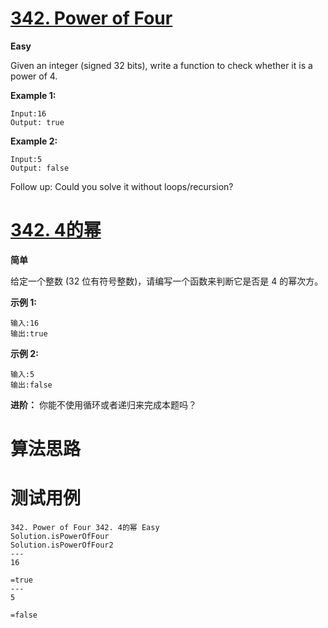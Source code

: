 # [342. Power of Four][enTitle]

**Easy**

Given an integer (signed 32 bits), write a function to check whether it is a power of 4.

**Example 1:** 

```
Input:16
Output: true
```


**Example 2:** 

```
Input:5
Output: false
```



Follow up: Could you solve it without loops/recursion?


# [342. 4的幂][cnTitle]

**简单**

给定一个整数 (32 位有符号整数)，请编写一个函数来判断它是否是 4 的幂次方。

**示例 1:** 

```
输入:16
输出:true

```

**示例 2:** 

```
输入:5
输出:false
```

**进阶：**  你能不使用循环或者递归来完成本题吗？




# 算法思路

# 测试用例
```
342. Power of Four 342. 4的幂 Easy
Solution.isPowerOfFour
Solution.isPowerOfFour2
---
16

=true
---
5

=false
```

[enTitle]: https://leetcode.com/problems/power-of-four/
[cnTitle]: https://leetcode-cn.com/problems/power-of-four/

